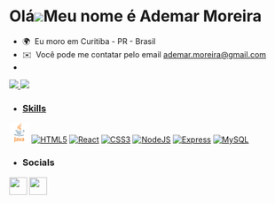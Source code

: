 Olá![](https://user-images.githubusercontent.com/18350557/176309783-0785949b-9127-417c-8b55-ab5a4333674e.gif)Meu nome é Ademar Moreira
============================================================================================================================================

*   🌍  Eu moro em Curitiba - PR - Brasil
*   ✉️  Você pode me contatar pelo email [ademar.moreira@gmail.com](mailto:ademar.moreira@gmail.com)
*   

<div>
<a href="https://github.com/ademar-moreira">
<img height="180em" src="https://github-readme-stats.vercel.app/api/top-langs/?username=ademar-moreira&layout=compact&langs_count=7&theme=dracula"/>
<img height="180em" src="https://github-readme-stats.vercel.app/api?username=ademar-moreira&show_icons=true&theme=dracula&include_all_commits=true&count_private=true"/>
</div>

*   ### Skills 
<p align="left">
<a href="https://developer.mozilla.org/en-US/docs/Web/JavaScript" target="_blank" rel="noreferrer"><img src="https://raw.githubusercontent.com/github/explore/80688e429a7d4ef2fca1e82350fe8e3517d3494d/topics/java/java.png" width="36" height="36" alt="JavaScript" /></a>
<a href="https://developer.mozilla.org/en-US/docs/Glossary/HTML5" target="_blank" rel="noreferrer"><img src="https://raw.githubusercontent.com/danielcranney/readme-generator/main/public/icons/skills/html5-colored.svg" width="36" height="36" alt="HTML5" /></a>
<a href="https://reactjs.org/" target="_blank" rel="noreferrer"><img src="https://raw.githubusercontent.com/danielcranney/readme-generator/main/public/icons/skills/react-colored.svg" width="36" height="36" alt="React" /></a>
<a href="https://www.w3.org/TR/CSS/#css" target="_blank" rel="noreferrer"><img src="https://raw.githubusercontent.com/danielcranney/readme-generator/main/public/icons/skills/css3-colored.svg" width="36" height="36" alt="CSS3" /></a>
<a href="https://nodejs.org/en/" target="_blank" rel="noreferrer"><img src="https://raw.githubusercontent.com/danielcranney/readme-generator/main/public/icons/skills/nodejs-colored.svg" width="36" height="36" alt="NodeJS" /></a>
<a href="https://expressjs.com/" target="_blank" rel="noreferrer"><img src="https://raw.githubusercontent.com/danielcranney/readme-generator/main/public/icons/skills/express-colored.svg" width="36" height="36" alt="Express" /></a>
<a href="https://www.mysql.com/" target="_blank" rel="noreferrer"><img src="https://raw.githubusercontent.com/danielcranney/readme-generator/main/public/icons/skills/mysql-colored.svg" width="36" height="36" alt="MySQL" /></a>
</p>

 *   ### Socials
<p align="left">
<a href="https://www.github.com/ademar-moreira" target="_blank" rel="noreferrer"><img
src="https://raw.githubusercontent.com/danielcranney/readme-generator/main/public/icons/socials/github.svg" width="32" height="32" /></a>
<a href="https://www.linkedin.com/in/ademar-moreira/" target="_blank" rel="noreferrer"><img
src="https://raw.githubusercontent.com/danielcranney/readme-generator/main/public/icons/socials/linkedin.svg" width="32" height="32" /></a>
</p>
